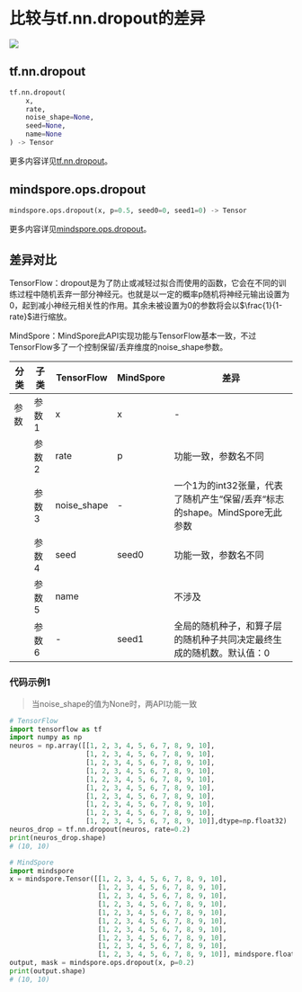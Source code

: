 # 比较与tf.nn.dropout的差异

<a href="https://gitee.com/mindspore/docs/blob/master/docs/mindspore/source_zh_cn/note/api_mapping/tensorflow_diff/dropout.md" target="_blank"><img src="https://mindspore-website.obs.cn-north-4.myhuaweicloud.com/website-images/master/resource/_static/logo_source.png"></a>

## tf.nn.dropout

```python
tf.nn.dropout(
    x,
    rate,
    noise_shape=None,
    seed=None,
    name=None
) -> Tensor
```

更多内容详见[tf.nn.dropout](https://tensorflow.google.cn/versions/r2.6/api_docs/python/tf/nn/dropout)。

## mindspore.ops.dropout

```python
mindspore.ops.dropout(x, p=0.5, seed0=0, seed1=0) -> Tensor
```

更多内容详见[mindspore.ops.dropout](https://www.mindspore.cn/docs/zh-CN/master/api_python/ops/mindspore.ops.dropout.html)。

## 差异对比

TensorFlow：dropout是为了防止或减轻过拟合而使用的函数，它会在不同的训练过程中随机丢弃一部分神经元。也就是以一定的概率p随机将神经元输出设置为0，起到减小神经元相关性的作用。其余未被设置为0的参数将会以$\frac{1}{1-rate}$进行缩放。

MindSpore：MindSpore此API实现功能与TensorFlow基本一致，不过TensorFlow多了一个控制保留/丢弃维度的noise_shape参数。

| 分类 | 子类  | TensorFlow  | MindSpore | 差异                                                         |
| ---- | ----- | ----------- | --------- | ------------------------------------------------------------ |
| 参数 | 参数1 | x           | x         | -                                                            |
|      | 参数2 | rate        | p         | 功能一致，参数名不同                                         |
|      | 参数3 | noise_shape |     -      | 一个1为的int32张量，代表了随机产生“保留/丢弃“标志的shape。MindSpore无此参数 |
|      | 参数4 | seed        | seed0     | 功能一致，参数名不同                                         |
|      | 参数5 | name        |           | 不涉及                                                       |
|      | 参数6 |      -       | seed1     | 全局的随机种子，和算子层的随机种子共同决定最终生成的随机数。默认值：0 |

### 代码示例1

> 当noise_shape的值为None时，两API功能一致

```python
# TensorFlow
import tensorflow as tf
import numpy as np
neuros = np.array([[1, 2, 3, 4, 5, 6, 7, 8, 9, 10],
                   [1, 2, 3, 4, 5, 6, 7, 8, 9, 10],
                   [1, 2, 3, 4, 5, 6, 7, 8, 9, 10],
                   [1, 2, 3, 4, 5, 6, 7, 8, 9, 10],
                   [1, 2, 3, 4, 5, 6, 7, 8, 9, 10],
                   [1, 2, 3, 4, 5, 6, 7, 8, 9, 10],
                   [1, 2, 3, 4, 5, 6, 7, 8, 9, 10],
                   [1, 2, 3, 4, 5, 6, 7, 8, 9, 10],
                   [1, 2, 3, 4, 5, 6, 7, 8, 9, 10],
                   [1, 2, 3, 4, 5, 6, 7, 8, 9, 10]],dtype=np.float32)
neuros_drop = tf.nn.dropout(neuros, rate=0.2)
print(neuros_drop.shape)
# (10, 10)

# MindSpore
import mindspore
x = mindspore.Tensor([[1, 2, 3, 4, 5, 6, 7, 8, 9, 10],
                      [1, 2, 3, 4, 5, 6, 7, 8, 9, 10],
                      [1, 2, 3, 4, 5, 6, 7, 8, 9, 10],
                      [1, 2, 3, 4, 5, 6, 7, 8, 9, 10],
                      [1, 2, 3, 4, 5, 6, 7, 8, 9, 10],
                      [1, 2, 3, 4, 5, 6, 7, 8, 9, 10],
                      [1, 2, 3, 4, 5, 6, 7, 8, 9, 10],
                      [1, 2, 3, 4, 5, 6, 7, 8, 9, 10],
                      [1, 2, 3, 4, 5, 6, 7, 8, 9, 10],
                      [1, 2, 3, 4, 5, 6, 7, 8, 9, 10]], mindspore.float32)
output, mask = mindspore.ops.dropout(x, p=0.2)
print(output.shape)
# (10, 10)
```
